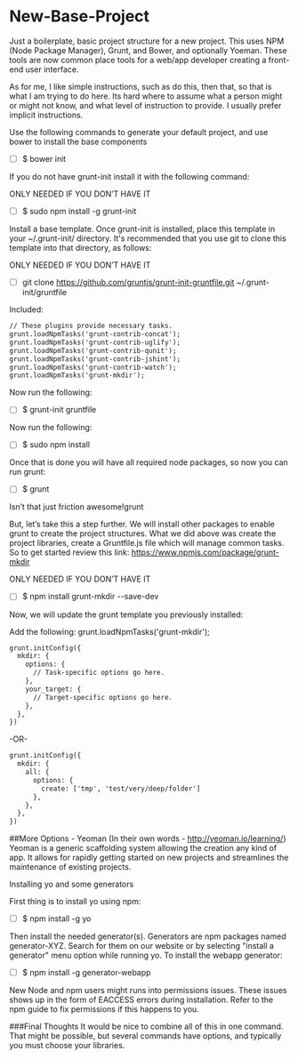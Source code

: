 # New-Base-Project
Just a boilerplate, basic project structure for a new project. This uses NPM (Node Package Manager), Grunt, and Bower, and optionally Yoeman. These tools are now common place tools for a web/app developer creating a front-end user interface.

As for me, I like simple instructions, such as do this, then that, so that is what I am trying to do here. Its hard where to assume what a person might or might not know, and what level of instruction to provide. I usually prefer implicit instructions.


Use the following commands to generate your default project, and use bower to install the base components

- [ ] $ bower init

If you do not have grunt-init install it with the following command:

ONLY NEEDED IF YOU DON’T HAVE IT
- [ ] $ sudo npm install -g grunt-init

Install a base template. Once grunt-init is installed, place this template in your ~/.grunt-init/ directory. It's recommended that you use git to clone this template into that directory, as follows:

ONLY NEEDED IF YOU DON’T HAVE IT
- [ ] git clone https://github.com/gruntjs/grunt-init-gruntfile.git ~/.grunt-init/gruntfile

Included:
```HTML
// These plugins provide necessary tasks.
grunt.loadNpmTasks('grunt-contrib-concat');
grunt.loadNpmTasks('grunt-contrib-uglify');
grunt.loadNpmTasks('grunt-contrib-qunit');
grunt.loadNpmTasks('grunt-contrib-jshint');
grunt.loadNpmTasks('grunt-contrib-watch');
grunt.loadNpmTasks('grunt-mkdir');
```

Now run the following:
- [ ] $ grunt-init gruntfile

Now run the following:
- [ ] $ sudo npm install

Once that is done you will have all required node packages, so now you can run grunt:

- [ ] $ grunt

Isn’t that just friction awesome!grunt

But, let’s take this a step further. We will install other packages to enable grunt to create the project structures. What we did above was create the project libraries, create a Gruntfile.js file which will manage common tasks. So to get started review this link:
https://www.npmjs.com/package/grunt-mkdir

ONLY NEEDED IF YOU DON’T HAVE IT
- [ ] $ npm install grunt-mkdir --save-dev

Now, we will update the grunt template you previously installed:

Add the following:
grunt.loadNpmTasks('grunt-mkdir');

```HTML
grunt.initConfig({
  mkdir: {
    options: {
      // Task-specific options go here. 
    },
    your_target: {
      // Target-specific options go here. 
    },
  },
})
```
-OR-
```HTML
grunt.initConfig({
  mkdir: {
    all: {
      options: {
        create: ['tmp', 'test/very/deep/folder']
      },
    },
  },
})
```

##More Options - Yeoman
(In their own words - http://yeoman.io/learning/) 
Yeoman is a generic scaffolding system allowing the creation any kind of app. It allows for rapidly getting started on new projects and streamlines the maintenance of existing projects.

Installing yo and some generators

First thing is to install yo using npm:

- [ ] $ npm install -g yo

Then install the needed generator(s). Generators are npm packages named generator-XYZ. Search for them on our website or by selecting "install a generator" menu option while running yo. To install the webapp generator:

- [ ] $ npm install -g generator-webapp

New Node and npm users might runs into permissions issues. These issues shows up in the form of EACCESS errors during installation. Refer to the npm guide to fix permissions if this happens to you.


###Final Thoughts
It would be nice to combine all of this in one command. That might be possible, but several commands have options, and typically you must choose your libraries.